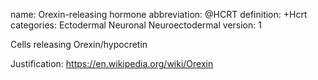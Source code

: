 name: Orexin-releasing hormone abbreviation: @HCRT definition: +Hcrt categories: Ectodermal Neuronal Neuroectodermal version: 1

Cells releasing Orexin/hypocretin

Justification:
https://en.wikipedia.org/wiki/Orexin
